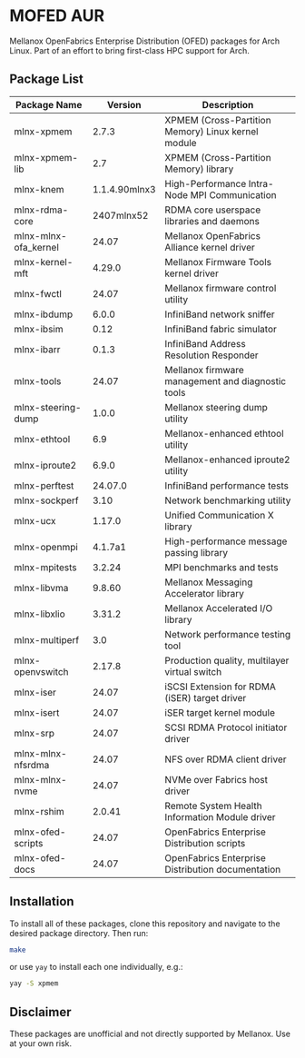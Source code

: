 # MOFED AUR

Mellanox OpenFabrics Enterprise Distribution (OFED) packages for Arch Linux.
Part of an effort to bring first-class HPC support for Arch.

## Package List

| Package Name         | Version       | Description                                        |
| -------------------- | ------------- | -------------------------------------------------- |
| mlnx-xpmem           | 2.7.3         | XPMEM (Cross-Partition Memory) Linux kernel module |
| mlnx-xpmem-lib       | 2.7           | XPMEM (Cross-Partition Memory) library             |
| mlnx-knem            | 1.1.4.90mlnx3 | High-Performance Intra-Node MPI Communication      |
| mlnx-rdma-core       | 2407mlnx52    | RDMA core userspace libraries and daemons          |
| mlnx-mlnx-ofa_kernel | 24.07         | Mellanox OpenFabrics Alliance kernel driver        |
| mlnx-kernel-mft      | 4.29.0        | Mellanox Firmware Tools kernel driver              |
| mlnx-fwctl           | 24.07         | Mellanox firmware control utility                  |
| mlnx-ibdump          | 6.0.0         | InfiniBand network sniffer                         |
| mlnx-ibsim           | 0.12          | InfiniBand fabric simulator                        |
| mlnx-ibarr           | 0.1.3         | InfiniBand Address Resolution Responder            |
| mlnx-tools           | 24.07         | Mellanox firmware management and diagnostic tools  |
| mlnx-steering-dump   | 1.0.0         | Mellanox steering dump utility                     |
| mlnx-ethtool         | 6.9           | Mellanox-enhanced ethtool utility                  |
| mlnx-iproute2        | 6.9.0         | Mellanox-enhanced iproute2 utility                 |
| mlnx-perftest        | 24.07.0       | InfiniBand performance tests                       |
| mlnx-sockperf        | 3.10          | Network benchmarking utility                       |
| mlnx-ucx             | 1.17.0        | Unified Communication X library                    |
| mlnx-openmpi         | 4.1.7a1       | High-performance message passing library           |
| mlnx-mpitests        | 3.2.24        | MPI benchmarks and tests                           |
| mlnx-libvma          | 9.8.60        | Mellanox Messaging Accelerator library             |
| mlnx-libxlio         | 3.31.2        | Mellanox Accelerated I/O library                   |
| mlnx-multiperf       | 3.0           | Network performance testing tool                   |
| mlnx-openvswitch     | 2.17.8        | Production quality, multilayer virtual switch      |
| mlnx-iser            | 24.07         | iSCSI Extension for RDMA (iSER) target driver      |
| mlnx-isert           | 24.07         | iSER target kernel module                          |
| mlnx-srp             | 24.07         | SCSI RDMA Protocol initiator driver                |
| mlnx-mlnx-nfsrdma    | 24.07         | NFS over RDMA client driver                        |
| mlnx-mlnx-nvme       | 24.07         | NVMe over Fabrics host driver                      |
| mlnx-rshim           | 2.0.41        | Remote System Health Information Module driver     |
| mlnx-ofed-scripts    | 24.07         | OpenFabrics Enterprise Distribution scripts        |
| mlnx-ofed-docs       | 24.07         | OpenFabrics Enterprise Distribution documentation  |

## Installation

To install all of these packages, clone this repository and navigate to the desired package directory. Then run:

```bash
make
```

or use `yay` to install each one individually, e.g.:

```bash
yay -S xpmem
```

## Disclaimer

These packages are unofficial and not directly supported by Mellanox. Use at your own risk.
